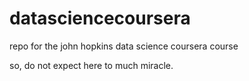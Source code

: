 # datasciencecoursera
repo for the john hopkins data science coursera course

so, do not expect here to much miracle.

